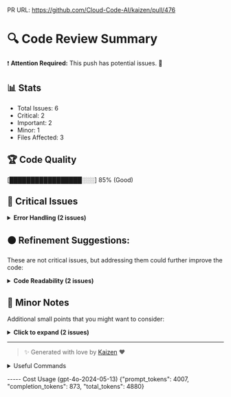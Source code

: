 PR URL: https://github.com/Cloud-Code-AI/kaizen/pull/476

# 🔍 Code Review Summary

❗ **Attention Required:** This push has potential issues. 🚨

## 📊 Stats
- Total Issues: 6
- Critical: 2
- Important: 2
- Minor: 1
- Files Affected: 3
## 🏆 Code Quality
[█████████████████░░░] 85% (Good)

## 🚨 Critical Issues

<details>
<summary><strong>Error Handling (2 issues)</strong></summary>

### 1. Generic exception handling without logging specific error details.
📁 **File:** `github_app/github_helper/pull_requests.py:140`
⚖️ **Severity:** 9/10
🔍 **Description:** Using a generic `except Exception` block without logging the specific error details can make debugging difficult.
💡 **Solution:** Log the specific error message in the exception block.

**Current Code:**
```python
except Exception:
    print("Error")
```

**Suggested Code:**
```python
except Exception as e:
    print(f"Error:{e}")
```

### 2. Changes made to sensitive file
📁 **File:** `config.json:1`
⚖️ **Severity:** 10/10
🔍 **Description:** Changes were made to config.json, which needs review
💡 **Solution:** NA

</details>

## 🟠 Refinement Suggestions:
These are not critical issues, but addressing them could further improve the code:

<details>
<summary><strong>Code Readability (2 issues)</strong></summary>

### 1. Unnecessary print statements left in the code.
📁 **File:** `examples/code_review/main.py:21`
⚖️ **Severity:** 6/10
🔍 **Description:** Leaving print statements in production code can clutter the output and is generally not recommended.
💡 **Solution:** Remove or replace print statements with proper logging.

**Current Code:**
```python
print("diff: ", diff_text)
print("pr_files", pr_files)
```

**Suggested Code:**
```python

```

### 2. Modified function signature without updating all references.
📁 **File:** `github_app/github_helper/pull_requests.py:107`
⚖️ **Severity:** 7/10
🔍 **Description:** Changing a function signature without updating all references can lead to runtime errors.
💡 **Solution:** Ensure all references to `post_pull_request` are updated to include the new `tests` parameter.

**Current Code:**
```python
def post_pull_request(url, data, installation_id, tests=None):
```

**Suggested Code:**
```python

```

</details>

## 📝 Minor Notes
Additional small points that you might want to consider:

<details>
<summary><strong>Click to expand (2 issues)</strong></summary>

<details>
<summary><strong>Code Maintainability (1 issues)</strong></summary>

### 1. Redundant code for sorting files.
📁 **File:** `github_app/github_helper/pull_requests.py:185`
⚖️ **Severity:** 5/10
🔍 **Description:** The custom sorting logic can be replaced with Python's built-in sorting functions for better readability and maintainability.
💡 **Solution:** Use Python's `sorted` function with a key parameter.

**Current Code:**
```python
sorted_files =[]
for file in files:
    min_index = len(sorted_files)
    file_name = file["filename"]
    for i, sorted_file in enumerate(sorted_files):
        if file_name < sorted_file["filename"]:
            min_index = i
            break
    sorted_files.insert(min_index, file)
return sorted_files
```

**Suggested Code:**
```python
sorted_files = sorted(files, key=lambda x: x["filename"])
return sorted_files
```

</details>

</details>

---

> ✨ Generated with love by [Kaizen](https://cloudcode.ai) ❤️

<details>
<summary>Useful Commands</summary>

- **Feedback:** Reply with `!feedback [your message]`
- **Ask PR:** Reply with `!ask-pr [your question]`
- **Review:** Reply with `!review`
- **Explain:** Reply with `!explain [issue number]` for more details on a specific issue
- **Ignore:** Reply with `!ignore [issue number]` to mark an issue as false positive
- **Update Tests:** Reply with `!unittest` to create a PR with test changes
</details>


----- Cost Usage (gpt-4o-2024-05-13)
{"prompt_tokens": 4007, "completion_tokens": 873, "total_tokens": 4880}